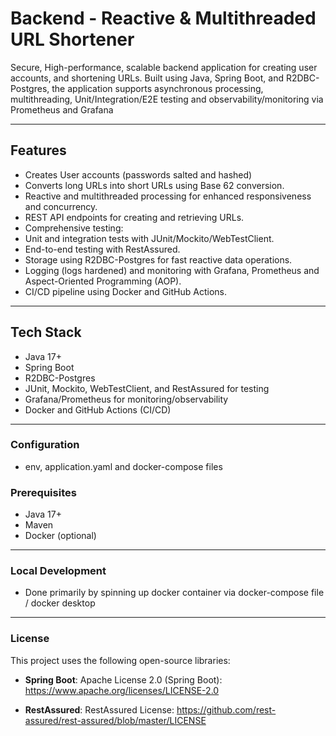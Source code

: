 # Backend - Reactive & Multithreaded URL Shortener

Secure, High-performance, scalable backend application for creating user accounts, and shortening URLs.
Built using Java, Spring Boot, and R2DBC-Postgres, the application supports asynchronous processing, multithreading, Unit/Integration/E2E testing and observability/monitoring via Prometheus and Grafana

---

## Features

- Creates User accounts (passwords salted and hashed)
- Converts long URLs into short URLs using Base 62 conversion.
- Reactive and multithreaded processing for enhanced responsiveness and concurrency.
- REST API endpoints for creating and retrieving URLs.
- Comprehensive testing:
- Unit and integration tests with JUnit/Mockito/WebTestClient.
- End-to-end testing with RestAssured.
- Storage using R2DBC-Postgres for fast reactive data operations.
- Logging (logs hardened) and monitoring with Grafana, Prometheus and Aspect-Oriented Programming (AOP).
- CI/CD pipeline using Docker and GitHub Actions.

---

## Tech Stack

- Java 17+
- Spring Boot
- R2DBC-Postgres
- JUnit, Mockito, WebTestClient, and RestAssured for testing
- Grafana/Prometheus for monitoring/observability
- Docker and GitHub Actions (CI/CD)

---

### Configuration

- env, application.yaml and docker-compose files

### Prerequisites

- Java 17+
- Maven
- Docker (optional)

---

### Local Development

- Done primarily by spinning up docker container via docker-compose file / docker desktop

---

### License

This project uses the following open-source libraries:

- **Spring Boot**: Apache License 2.0 (Spring Boot): <https://www.apache.org/licenses/LICENSE-2.0>

- **RestAssured**: RestAssured License: <https://github.com/rest-assured/rest-assured/blob/master/LICENSE>

